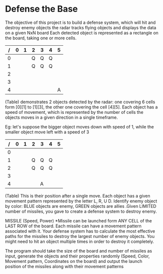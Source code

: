 # Defense the Base
The objective of this project is to build a defense system, which will hit and destroy enemy objects the radar tracks flying objects and displays the data on a given NxN board
Each detected object is represented as a rectangle on the board, taking one or more cells.

/   | 0   | 1   | 2   | 3   | 4   | 5
--- | --- | --- | --- | --- | --- | ---
0   |     |     | Q   | Q   | Q   |
1   |     |     | Q   | Q   | Q   |
2   |     |     |     |     |     |
3   |     |     |     |     |     |
4   |     |     |     |     |     | A

(Table) demonstrates 2 objects detected by the radar: one covering 6 cells form [0][1] to [1][3], the other one covering the cell [4][5]. Each object has a speed of movement, which is represented by the number of cells the objects moves in a given direction in a single timeframe.

Eg: let's suppose the bigger object moves down with speed of 1, while the smaller object move left with a speed of 3

/   | 0   | 1   | 2   | 3   | 4   | 5
--- | --- | --- | --- | --- | --- | ---
0   |     |     |     |     |     |
1   |     |     | Q   | Q   | Q   |
2   |     |     | Q   | Q   | Q   |
3   |     |     |     |     |     |
4   |     |     |     | A   |     |

(Table) This is their position after a single move. Each object has a given movement pattern represented by the letter L, R, U D. Identify enemy object by color: BLUE objects are enemy, GREEN objects are allies
.Given LIMITED number of missiles, you gave to create a defense system to destroy enemy.

MISSILE (Speed, Power)
*Missile can be launched form ANY CELL of the LAST ROW of the board. Each missile can have a movement pattern associated with it. Your defense system has to calculate the most effective paths for the missiles to destroy the largest number of enemy objects. You might need to hit an object multiple times in order to destroy it completely.

The program should take the size of the board and number of missiles as input, generate the objects and their  properties randomly (Speed, Color, Movement pattern, Coordinates on the board) and output the launch position of the missiles along with their movement patterns

